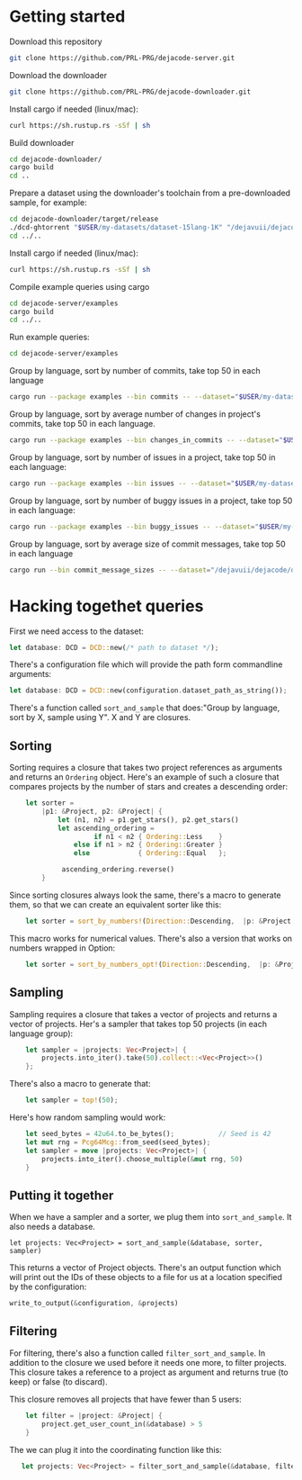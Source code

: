 # Getting started

Download this repository

```sh
git clone https://github.com/PRL-PRG/dejacode-server.git
```

Download the downloader

```sh
git clone https://github.com/PRL-PRG/dejacode-downloader.git
```

Install cargo if needed (linux/mac):

```sh
curl https://sh.rustup.rs -sSf | sh
```

Build downloader


```sh
cd dejacode-downloader/
cargo build
cd ..
```

Prepare a dataset using the downloader's toolchain from a pre-downloaded sample, for example:

```sh
cd dejacode-downloader/target/release
./dcd-ghtorrent "$USER/my-datasets/dataset-15lang-1K" "/dejavuii/dejacode/ghtorrent/sample-15-1000/" --new
cd ../..
```

Install cargo if needed (linux/mac):

```sh
curl https://sh.rustup.rs -sSf | sh
```

Compile example queries using cargo

```sh
cd dejacode-server/examples
cargo build
cd ../..
```

Run example queries:

```sh
cd dejacode-server/examples
```

Group by language, sort by number of commits, take top 50 in each language

```sh
cargo run --package examples --bin commits -- --dataset="$USER/my-datasets/dataset-15lang-1K"" --output="commits.csv"
```

Group by language, sort by average number of changes in project's commits, take top 50 in each language.

```sh
cargo run --package examples --bin changes_in_commits -- --dataset="$USER/my-datasets/dataset-15lang-1K"" --output="changes_in_commits.csv"
```

Group by language, sort by number of issues in a project, take top 50 in each language:

```sh
cargo run --package examples --bin issues -- --dataset="$USER/my-datasets/dataset-15lang-1K"" --output="issues.csv"
```

Group by language, sort by number of buggy issues in a project, take top 50 in each language:

```sh
cargo run --package examples --bin buggy_issues -- --dataset="$USER/my-datasets/dataset-15lang-1K"" --output="buggy_issues.csv"
```

Group by language, sort by average size of commit messages, take top 50 in each language

```sh
cargo run --bin commit_message_sizes -- --dataset="/dejavuii/dejacode/dataset-tiny" --output="commit_message_sizes.csv"
```

# Hacking togethet queries

First we need access to the dataset:

```rust
let database: DCD = DCD::new(/* path to dataset */);
```

There's a configuration file which will provide the path form commandline arguments:

```rust
let database: DCD = DCD::new(configuration.dataset_path_as_string());
```


There's a function called `sort_and_sample` that does:"Group by language, sort
by X, sample using Y". X and Y are closures.

## Sorting

Sorting requires a closure that takes two project references as arguments and
returns an `Ordering` object. Here's an example of such a closure that compares
projects by the number of stars and creates a descending order:

```rust
    let sorter = 
        |p1: &Project, p2: &Project| {
            let (n1, n2) = p1.get_stars(), p2.get_stars()
            let ascending_ordering =
                     if n1 < n2 { Ordering::Less    }
                else if n1 > n2 { Ordering::Greater }
                else            { Ordering::Equal   };

             ascending_ordering.reverse()            
        }
```

Since sorting closures always look the same, there's a macro to generate them,
so that we can create an equivalent sorter like this:

```rust
    let sorter = sort_by_numbers!(Direction::Descending,  |p: &Project| {p.get_stars_or_zero()})
```

This macro works for numerical values. There's also a version that works on
numbers wrapped in Option:


```rust
    let sorter = sort_by_numbers_opt!(Direction::Descending,  |p: &Project| {p.get_stars()})
```

## Sampling

Sampling requires a closure that takes a vector of projects and returns a
vector of projects. Her's a sampler that takes top 50 projects (in each
language group):

```rust
    let sampler = |projects: Vec<Project>| {
        projects.into_iter().take(50).collect::<Vec<Project>>()
    };
```

There's also a macro to generate that:

```rust
    let sampler = top!(50);
```

Here's how random sampling would work:

```rust
    let seed_bytes = 42u64.to_be_bytes();           // Seed is 42
    let mut rng = Pcg64Mcg::from_seed(seed_bytes);
    let sampler = move |projects: Vec<Project>| {
        projects.into_iter().choose_multiple(&mut rng, 50)
    }
```

## Putting it together

When we have a sampler and a sorter, we plug them into `sort_and_sample`. It
also needs a database.

```
let projects: Vec<Project> = sort_and_sample(&database, sorter, sampler)
```

This returns a vector of Project objects. There's an output function which will
print out the IDs of these objects to a file for us at a location specified by
the configuration:

```rust
write_to_output(&configuration, &projects)
```

## Filtering

For filtering, there's also a function called `filter_sort_and_sample`. In
addition to the closure we used before it needs one more, to filter projects.
This closure takes a reference to a project as argument and returns true (to
keep) or false (to discard). 

This closure removes all projects that have fewer than 5 users:

```rust
    let filter = |project: &Project| {
        project.get_user_count_in(&database) > 5
    }
```

The we can plug it into the coordinating function like this:

```rust
   let projects: Vec<Project> = filter_sort_and_sample(&database, filter, sorter, sampler) 
```
